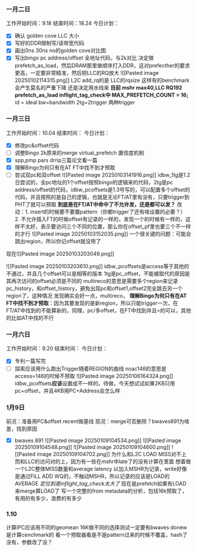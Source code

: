 ### 一月二日
工作开始时间：9.18  结束时间：18.24
今日计划：
- [x] 确认 golden cove LLC 大小
- [x] 写好的DDR限制写/读带宽代码
- [x] 画出0ns 30ns no的golden cove对比图
- [x] 写出bingo pc address/offset 全地址代码，与2k对比 
决定做prefetch_as_load，然后DRAM那里做顺序打入DDR，这对prefecther的要求更高，一定要非常精准，然后把LLC的RQ放大
![[Pasted image 20250102114315.png]]
L2C add_rq的是 LLC的rqsize 
这样有的benchmark会产生莫名的严重下降
还是决定用水线来
**目前 mshr max40,LLC RQ192 prefetch_as_load inflight_tag_check中 MAX_PREFETCH_COUNT = 16;**
id = ideal bw=bandwidth 2tg=2trigger 两种trigger

### 一月三日
工作开始时间：10.04  结束时间：
 今日计划：
- [x] 修改pc&offset代码
- [ ] 调整Bingo 2k原来的merge virtual_prefetch 置信度机制
- [x] spp,pmp pars drrip三篇论文看一篇
- [x] 理解Bingo为何只有在AT FT中找不到才预取
- [ ] 尝试双pc和双offset
![[Pasted image 20250103141916.png]]
idbw_1tg是1.2日尝试的，全pc地址的1个offset按照bingo的逻辑来的代码，2tg是pc address/offset的代码，idbw_pcoffsets是1.3号写的，可以配置多个offset的代码，并且按照的是自己的逻辑，也就是无论FT/AT里有没有，只要trigger到PHT了就可以预取
**到底是在FT/AT中命中了不允许发，还是都可以发？**
改动：1. insert的时候要不要置pattern（你都trigger了还有啥设置的必要？） 2. 不允许插入FT的时候offset有记录的一样的，发现一个的时候有一样的，这样不太好，表示要访问三个不同的位置，那么你在offset_pf里也要三个不一样的才行
![[Pasted image 20250103152035.png]]
一个很关键的问题：可能会跳出region，所以你记offset就没用了

现在![[Pasted image 20250103203049.png]]

![[Pasted image 20250103203610.png]]
idbw_pcoffsets是access等于其他的不通过，并且几个offset可以是相等的版本
1tg是pc_offset，不能被取代的原因是其再次访问的offset必须是不同的
multireco的意思是需要多个region来记录pc_history，和offset_history，避免出现pc和offset1,offset2完全跳去另一个region了，这种情况
发现确实会好一点，multireco，
**理解Bingo为何只有在AT FT中找不到才预取**：因为其要发现的是新region，所以只能trigger一次，在FT/AT中找到的不能算新的，同理，pc/多offset，在FT中找到并且<的可以，其他的比如AT中找的不行

### 一月六日
工作开始时间：9.20  结束时间：
今日计划：
- [x] 专利一篇写完
- [ ] 探索应该用什么跑出Trigger随着REGION的曲线
noac146的意思是access=146的时候不预取
![[Pasted image 20250106164324.png]]
idbw_pcoffsets**应该**设置成不一样的，待做，今天想试试如果2KB只用pc+offset，并且4KB用PC+Address会怎么样

### 1月9日
前况：准备用PC&offset recent做基线
现况：merge可否删除？bwaves891为啥差，找到原因
- [x] bwaves 891
![[Pasted image 20250109104534.png]]
![[Pasted image 20250109104548.png]]
![[Pasted image 20250109104600.png]]
![[Pasted image 20250109104702.png]]
为什么和L2C LOAD MISS对不上而和LLC的访问对的上，因为有一些在mshr中late了的没有计算在里面
想着做一个L2C整体MISS数量和average latency
以加入MSHR为记录，write好像是通过FILL ADD WQ的，不触动MSHR，所以记录的应该是LOAD的AVERAGE
*定位到是inflight_tag_check太大了*
现在是prefetch如果有LOAD来merge算LOAD了
写一个完整的from metadata的分析，包括16k预取了，有用的有多少，浪费的有多少

### 1.10
计算IPC应该用不同的geomean
16K做不同的选择测试一定要有bwaves
donew是计算cenchmark的
看一个预取器看是不是pattern过来的时候不覆盖，hash了没有，参数改了没？



